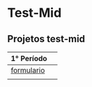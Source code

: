 
# Test-Mid
## Projetos test-mid

|   **1° Período**   |     |
| ----------------------- | ----------------------- |
| [formulario](formulario/)
 |   |     
